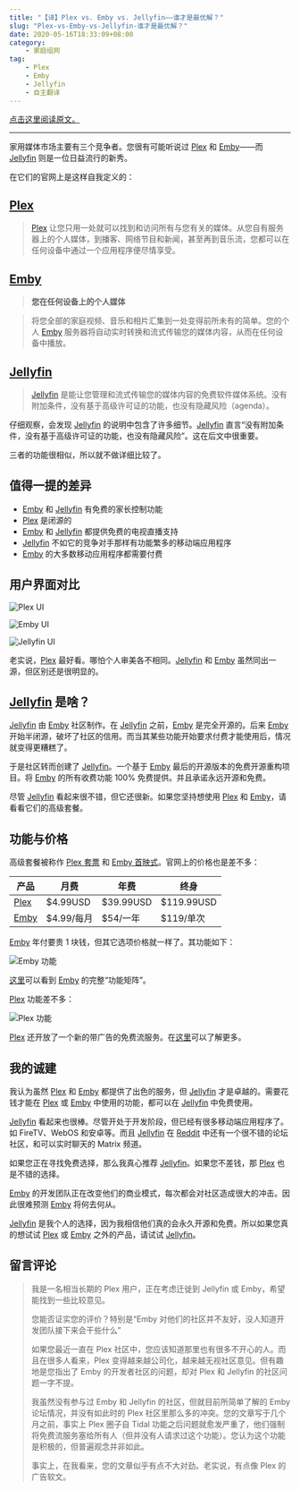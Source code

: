 ```yaml
---
title: "【译】Plex vs. Emby vs. Jellyfin——谁才是最优解？"
slug: "Plex-vs-Emby-vs-Jellyfin-谁才是最优解？"
date: 2020-05-16T18:33:09+08:00
category:
    - 家庭组网
tag:
    - Plex
    - Emby
    - Jellyfin
    - 自主翻译
---
```


[点击这里阅读原文。](https://medium.com/@EthR/plex-vs-emby-vs-jellyfin-which-is-the-best-option-6e308454c410)

---

家用媒体市场主要有三个竞争者。您很有可能听说过 [Plex][] 和 [Emby][]——而 [Jellyfin][] 则是一位日益流行的新秀。

[plex]: https://www.plex.tv
[emby]: https://emby.media
[jellyfin]: https://jellyfin.org

<!--more-->

在它们的官网上是这样自我定义的：

## [Plex][]

> [Plex][] 让您只用一处就可以找到和访问所有与您有关的媒体。从您自有服务器上的个人媒体，到播客、网络节目和新闻，甚至再到音乐流，您都可以在任何设备中通过一个应用程序便尽情享受。

## [Emby][]

> **您在任何设备上的个人媒体**

> 将您全部的家庭视频、音乐和相片汇集到一处变得前所未有的简单。您的个人 [Emby][] 服务器将自动实时转换和流式传输您的媒体内容，从而在任何设备中播放。

## [Jellyfin][]

> [Jellyfin][] 是能让您管理和流式传输您的媒体内容的免费软件媒体系统。没有附加条件，没有基于高级许可证的功能，也没有隐藏风险（agenda）。

仔细观察，会发现 [Jellyfin][] 的说明中包含了许多细节。[Jellyfin][] 直言“没有附加条件，没有基于高级许可证的功能，也没有隐藏风险”。这在后文中很重要。

三者的功能很相似，所以就不做详细比较了。

## 值得一提的差异

-   [Emby][] 和 [Jellyfin][] 有免费的家长控制功能
-   [Plex][] 是闭源的
-   [Emby][] 和 [Jellyfin][] 都提供免费的电视直播支持
-   [Jellyfin][] 不如它的竞争对手那样有功能繁多的移动端应用程序
-   [Emby][] 的大多数移动应用程序都需要付费

## 用户界面对比

![Plex UI](/2020/05/16/plex.ui.jpg)

![Emby UI](/2020/05/16/emby.ui.jpg)

![Jellyfin UI](/2020/05/16/jellyfin.ui.jpg)

老实说，[Plex][] 最好看。哪怕个人审美各不相同。[Jellyfin][] 和 [Emby][] 虽然同出一源，但区别还是很明显的。

## [Jellyfin][] 是啥？

[Jellyfin][] 由 [Emby][] 社区制作。在 [Jellyfin][] 之前，[Emby][] 是完全开源的。后来 [Emby][] 开始半闭源，破坏了社区的信用。而当其某些功能开始要求付费才能使用后，情况就变得更糟糕了。

于是社区转而创建了 [Jellyfin][]。一个基于 [Emby][] 最后的开源版本的免费开源重构项目。将 [Emby][] 的所有收费功能 100% 免费提供。并且承诺永远开源和免费。

尽管 [Jellyfin][] 看起来很不错，但它还很新。如果您坚持想使用 [Plex][] 和 [Emby][]，请看看它们的高级套餐。

## 功能与价格

高级套餐被称作 [Plex 套票](https://www.plex.tv/en-gb/plex-pass/) 和 [Emby 首映式](https://emby.media/premiere.html)。官网上的价格也是差不多：

| 产品     | 月费        | 年费       | 终身        |
| -------- | ----------- | ---------- | ----------- |
| [Plex][] | \$4.99USD   | \$39.99USD | \$119.99USD |
| [Emby][] | \$4.99/每月 | \$54/一年  | \$119/单次  |

[Emby][] 年付要贵 1 块钱，但其它选项价格就一样了。其功能如下：

![Emby 功能](/2020/05/16/emby.features.jpg)

[这里](https://support.emby.media/support/solutions/articles/44001173099-emby-premiere-feature-matrix)可以看到 [Emby][] 的完整“功能矩阵”。

[Plex][] 功能差不多：

![Plex 功能](/2020/05/16/plex.features.png)

[Plex][] 还开放了一个新的带广告的免费流服务。在[这里](https://www.plex.tv/en-gb/watch-free/)可以了解更多。

## 我的诚建

我认为虽然 [Plex][] 和 [Emby][] 都提供了出色的服务，但 [Jellyfin][] 才是卓越的。需要花钱才能在 [Plex][] 或 [Emby][] 中使用的功能，都可以在 [Jellyfin][] 中免费使用。

[Jellyfin][] 看起来也很棒。尽管开处于开发阶段，但已经有很多移动端应用程序了。如 FireTV、WebOS 和安卓等。而且 [Jellyfin][] 在 [Reddit](https://www.reddit.com) 中还有一个很不错的论坛社区，和可以实时聊天的 Matrix 频道。

如果您正在寻找免费选择，那么我真心推荐 [Jellyfin][]。如果您不差钱，那 [Plex][] 也是不错的选择。

[Emby][] 的开发团队正在改变他们的商业模式，每次都会对社区造成很大的冲击。因此很难预测 [Emby][] 将何去何从。

[Jellyfin][] 是我个人的选择，因为我相信他们真的会永久开源和免费。所以如果您真的想试试 [Plex][] 或 [Emby][] 之外的产品，请试试 [Jellyfin][]。

## 留言评论

> 我是一名相当长期的 Plex 用户，正在考虑迁徙到 Jellyfin 或 Emby，希望能找到一些比较意见。
>
> 您能否证实您的评价？特别是“Emby 对他们的社区并不友好，没人知道开发团队接下来会干些什么”
>
> 如果您最近一直在 Plex 社区中，您应该知道那里也有很多不开心的人。而且在很多人看来，Plex 变得越来越公司化，越来越无视社区意见。但有趣地是您指出了 Emby 的开发者社区的问题，却对 Plex 和 Jellyfin 的社区问题一字不提。
>
> 我虽然没有参与过 Emby 和 Jellyfin 的社区，但就目前所简单了解的 Emby 论坛情况，并没有如此时的 Plex 社区里那么多的冲突。您的文章写于几个月之前，事实上 Plex 圈子自 Tidal 功能之后问题就愈发严重了，他们强制将免费流服务塞给所有人（但并没有人请求过这个功能）。您认为这个功能是积极的，但普遍观念并非如此。
>
> 事实上，在我看来，您的文章似乎有点不大对劲。老实说，有点像 Plex 的广告软文。
